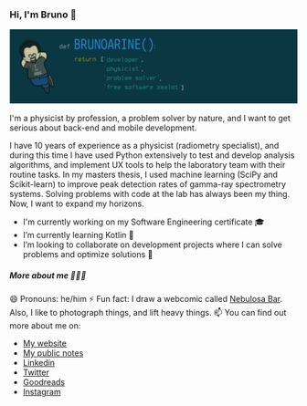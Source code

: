 ### Hi, I'm Bruno 👋

<img src="img/header.png">

I'm a physicist by profession, a problem solver by nature, and I want to get serious about back-end and mobile development.

I have 10 years of experience as a physicist (radiometry specialist), and during this time I have used Python extensively to test and develop analysis algorithms, and implement UX tools to help the laboratory team with their routine tasks. In my masters thesis, I used machine learning (SciPy and Scikit-learn) to improve peak detection rates of gamma-ray spectrometry systems. Solving problems with code at the lab has always been my thing. Now, I want to expand my horizons.

- I'm currently working on my Software Engineering certificate 🎓
- I’m currently learning Kotlin 🌱
- I’m looking to collaborate on development projects where I can solve problems and optimize solutions 👯

##### More about me 🧔🏻‍♂️

😄 Pronouns: he/him
⚡ Fun fact: I draw a webcomic called [Nebulosa Bar](https://www.nebulosabar.com.br). Also, I like to photograph things, and lift heavy things.
📫 You can find out more about me on:

- [My website](https://brunoarine.com)
- [My public notes](https://notes.brunoarine.com)
- [Linkedin](https://www.linkedin.com/in/bruno-arine)
- [Twitter](https://twitter.com/brunoarine)
- [Goodreads](https://www.goodreads.com/brunoarine)
- [Instagram](https://instagram.com/brunoarine)
